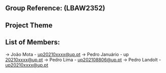 ## Group Reference: (LBAW2352)

## Project Theme

## List of Members:
 -> João Mota - up20210xxxx@up.pt
 -> Pedro Januário - up 20210xxxx@up.pt
 -> Pedro Lima - up202108806@up.pt
 -> Pedro Landolt - up20210xxxx@up.pt
